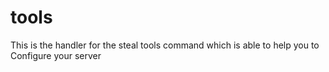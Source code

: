 # tools
This is the handler for the steal tools command which is able to help you to Configure your server
